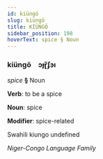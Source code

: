 ```yaml
---
id: kiüngö
slug: kiüngö
title: KİÜNGÖ
sidebar_position: 198
hoverText: spice § Noun
---
```


### kiüngö&emsp;<span kind="abugida">ɔɟɽ̃ʄꜿı</span>

*spice* **§** Noun

**Verb**: to be a spice

**Noun**: spice

**Modifier**: spice-related

Swahili kiungo undefined

*Niger-Congo Language Family*